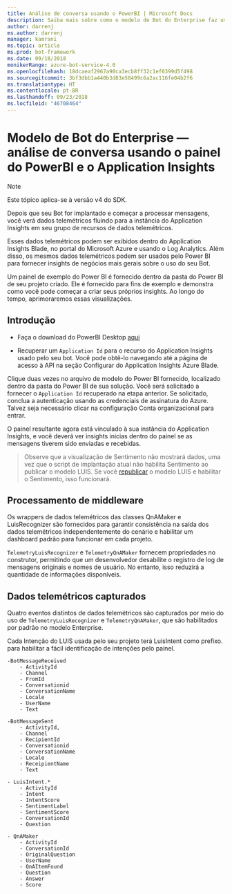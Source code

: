 ```yaml
---
title: Análise de conversa usando o PowerBI | Microsoft Docs
description: Saiba mais sobre como o modelo de Bot do Enterprise faz uso do Application Insights para habilitar insights por meio do Power BI
author: darrenj
ms.author: darrenj
manager: kamrani
ms.topic: article
ms.prod: bot-framework
ms.date: 09/18/2018
monikerRange: azure-bot-service-4.0
ms.openlocfilehash: 18dcaeaf2967a90ca3ecb8ff32c1ef6399d5f498
ms.sourcegitcommit: 3bf3dbb1a440b3d83e58499c6a2ac116fe04b2f6
ms.translationtype: HT
ms.contentlocale: pt-BR
ms.lasthandoff: 09/23/2018
ms.locfileid: "46708464"
---
```

# <a name="enterprise-bot-template---conversational-analytics-using-powerbi-dashboard-and-application-insights"></a>Modelo de Bot do Enterprise — análise de conversa usando o painel do PowerBI e o Application Insights

> [!NOTE]
> Este tópico aplica-se à versão v4 do SDK. 

Depois que seu Bot for implantado e começar a processar mensagens, você verá dados telemétricos fluindo para a instância do Application Insights em seu grupo de recursos de dados telemétricos. 

Esses dados telemétricos podem ser exibidos dentro do Application Insights Blade, no portal do Microsoft Azure e usando o Log Analytics. Além disso, os mesmos dados telemétricos podem ser usados pelo Power BI para fornecer insights de negócios mais gerais sobre o uso do seu Bot.

Um painel de exemplo do Power BI é fornecido dentro da pasta do Power BI de seu projeto criado. Ele é fornecido para fins de exemplo e demonstra como você pode começar a criar seus próprios insights. Ao longo do tempo, aprimoraremos essas visualizações. 

## <a name="getting-started"></a>Introdução

- Faça o download do PowerBI Desktop [aqui](https://powerbi.microsoft.com/en-us/desktop/)
 
- Recuperar um ```Application Id``` para o recurso do Application Insights usado pelo seu bot. Você pode obtê-lo navegando até a página de acesso à API na seção Configurar do Application Insights Azure Blade.

Clique duas vezes no arquivo de modelo do Power BI fornecido, localizado dentro da pasta do Power BI de sua solução. Você será solicitado a fornecer o ```Application Id``` recuperado na etapa anterior. Se solicitado, conclua a autenticação usando as credenciais de assinatura do Azure. Talvez seja necessário clicar na configuração Conta organizacional para entrar.

O painel resultante agora está vinculado à sua instância do Application Insights, e você deverá ver insights inicias dentro do painel se as mensagens tiverem sido enviadas e recebidas.

>Observe que a visualização de Sentimento não mostrará dados, uma vez que o script de implantação atual não habilita Sentimento ao publicar o modelo LUIS. Se você [republicar](https://docs.microsoft.com/en-us/azure/cognitive-services/luis/luis-how-to-publish-app) o modelo LUIS e habilitar o Sentimento, isso funcionará.

## <a name="middleware-processing"></a>Processamento de middleware

Os wrappers de dados telemétricos das classes QnAMaker e LuisRecognizer são fornecidos para garantir consistência na saída dos dados telemétricos independentemente do cenário e habilitar um dashboard padrão para funcionar em cada projeto.

```TelemetryLuisRecognizer``` e ```TelemetryQnAMaker``` fornecem propriedades no construtor, permitindo que um desenvolvedor desabilite o registro de log de mensagens originais e nomes de usuário. No entanto, isso reduzirá a quantidade de informações disponíveis.

## <a name="telemetry-captured"></a>Dados telemétricos capturados

Quatro eventos distintos de dados telemétricos são capturados por meio do uso de ```TelemetryLuisRecognizer``` e ```TelemetryQnAMaker```, que são habilitados por padrão no modelo Enterprise. 

Cada Intenção do LUIS usada pelo seu projeto terá LuisIntent como prefixo. para habilitar a fácil identificação de intenções pelo painel.

```
-BotMessageReceived
    - ActivityId
    - Channel
    - FromId
    - Conversationid
    - ConversationName
    - Locale
    - UserName
    - Text
```
  
```
-BotMessageSent
    - ActivityId,
    - Channel
    - RecipientId
    - Conversationid
    - ConversationName
    - Locale
    - ReceipientName
    - Text
```

```
- LuisIntent.*
    - ActivityId
    - Intent
    - IntentScore
    - SentimentLabel
    - SentimentScore
    - ConversationId
    - Question
```

```
- QnAMaker
    - ActivityId
    - ConversationId
    - OriginalQuestion
    - UserName
    - QnAItemFound
    - Question
    - Answer
    - Score
```